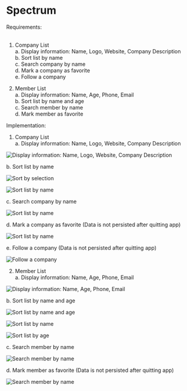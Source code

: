 # Spectrum<br />

Requirements:<br /><br />

1. Company List<br />
  a. Display information: Name, Logo, Website, Company Description<br />
  b. Sort list by name<br />
  c. Search company by name<br />
  d. Mark a company as favorite<br />
  e. Follow a company<br />
  
2. Member List<br />
  a. Display information: Name, Age, Phone, Email<br />
  b. Sort list by name and age<br />
  c. Search member by name<br />
  d. Mark member as favorite<br />
  
Implementation:<br />

1. Company List<br />
  a. Display information: Name, Logo, Website, Company Description<br />
  
![Display information: Name, Logo, Website, Company Description](https://github.com/21DerickDerick/Spectrum/blob/AddDevelopmentProcessAndUpdateReadme/SpectrumDevProcess/Requirements/CompanyList/CompanyList-DisplayInformation.jpeg)<br />
  
  b. Sort list by name<br />
  
![Sort by selection](https://github.com/21DerickDerick/Spectrum/blob/AddDevelopmentProcessAndUpdateReadme/SpectrumDevProcess/Requirements/CompanyList/SortBySelection.PNG)<br />
  
  ![Sort list by name](https://github.com/21DerickDerick/Spectrum/blob/AddDevelopmentProcessAndUpdateReadme/SpectrumDevProcess/Requirements/CompanyList/CompanySortedByName.PNG)<br />
  
  c. Search company by name<br />
  
  ![Sort list by name](https://github.com/21DerickDerick/Spectrum/blob/AddDevelopmentProcessAndUpdateReadme/SpectrumDevProcess/Requirements/CompanyList/SearchCompanyByName.PNG)<br />
  
  d. Mark a company as favorite (Data is not persisted after quitting app)<br />
  
  ![Sort list by name](https://github.com/21DerickDerick/Spectrum/blob/AddDevelopmentProcessAndUpdateReadme/SpectrumDevProcess/Requirements/CompanyList/MarkCompanyAsFavorite.JPEG)<br />
  
  e. Follow a company (Data is not persisted after quitting app)<br />
  
![Follow a company](https://github.com/21DerickDerick/Spectrum/blob/AddDevelopmentProcessAndUpdateReadme/SpectrumDevProcess/Requirements/CompanyList/FollowACompany.jpeg)<br />
  
2. Member List<br />
  a. Display information: Name, Age, Phone, Email<br />
  
  ![Display information: Name, Age, Phone, Email](https://github.com/21DerickDerick/Spectrum/blob/AddDevelopmentProcessAndUpdateReadme/SpectrumDevProcess/Requirements/MemberList/memberDisplayInformation.jpeg)<br />
  
  b. Sort list by name and age<br />
  
  ![Sort list by name and age](https://github.com/21DerickDerick/Spectrum/blob/AddDevelopmentProcessAndUpdateReadme/SpectrumDevProcess/Requirements/MemberList/MemberSortBySelection.PNG)<br />
  
  ![Sort list by name](https://github.com/21DerickDerick/Spectrum/blob/AddDevelopmentProcessAndUpdateReadme/SpectrumDevProcess/Requirements/MemberList/SortByName.PNG)<br />
  
  ![Sort list by age](https://github.com/21DerickDerick/Spectrum/blob/AddDevelopmentProcessAndUpdateReadme/SpectrumDevProcess/Requirements/MemberList/SortByAge.PNG)<br />
  
  c. Search member by name<br />
  
  ![Search member by name](https://github.com/21DerickDerick/Spectrum/blob/AddDevelopmentProcessAndUpdateReadme/SpectrumDevProcess/Requirements/MemberList/MemberSearchByName.png)<br />
  
  d. Mark member as favorite (Data is not persisted after quitting app)<br />
  
  ![Search member by name](https://github.com/21DerickDerick/Spectrum/blob/AddDevelopmentProcessAndUpdateReadme/SpectrumDevProcess/Requirements/MemberList/MemberMarkAsFavorite.jpeg)<br />
